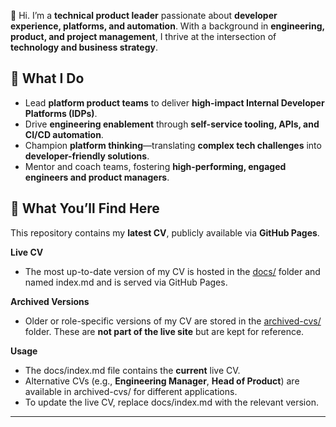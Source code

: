 
👋 Hi. I’m a **technical product leader** passionate about **developer experience, platforms, and automation**. With a background in **engineering, product, and project management**, I thrive at the intersection of **technology and business strategy**.

## 🚀 What I Do
- Lead **platform product teams** to deliver **high-impact Internal Developer Platforms (IDPs)**.
- Drive **engineering enablement** through **self-service tooling, APIs, and CI/CD automation**.
- Champion **platform thinking**—translating **complex tech challenges** into **developer-friendly solutions**.
- Mentor and coach teams, fostering **high-performing, engaged engineers and product managers**.

## 🎯 What You’ll Find Here

This repository contains my **latest CV**, publicly available via **GitHub Pages**.

**Live CV**
 - The most up-to-date version of my CV is hosted in the [docs/](./docs) folder and named index.md and is served via GitHub Pages.

 **Archived Versions**
 - Older or role-specific versions of my CV are stored in the [archived-cvs/](./archived-cvs) folder. These are **not part of the live site** but are kept for reference.

**Usage**
 - The docs/index.md file contains the **current** live CV.
 - Alternative CVs (e.g., **Engineering Manager**, **Head of Product**) are available in archived-cvs/ for different applications.
 - To update the live CV, replace docs/index.md with the relevant version.

---
